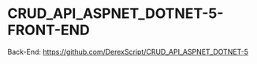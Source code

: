 # CRUD_API_ASPNET_DOTNET-5-FRONT-END

Back-End: https://github.com/DerexScript/CRUD_API_ASPNET_DOTNET-5
